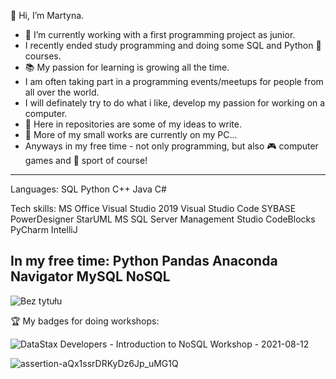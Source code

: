 👋 Hi, I’m Martyna.
 
- 👀 I’m currently working with a first programming project as junior.
-    I recently ended study programming and doing some SQL and Python 🐍 courses.
- 📚 My passion for learning is growing all the time.
-    I am often taking part in a programming events/meetups for people from all over the world.
-    I will definately try to do what i like, develop my passion for working on a computer.
- 🦄 Here in repositories are some of my ideas to write.
- 🌱 More of my small works are currently on my PC...
-    Anyways in my free time - not only programming, but also 🎮 computer games and 🎲 sport of course!

---------------------------------------------------------------------------------------------------------
Languages:
SQL
Python
C++
Java
C#

Tech skills:
MS Office
Visual Studio 2019
Visual Studio Code
SYBASE PowerDesigner
StarUML
MS SQL Server Management Studio
CodeBlocks
PyCharm
IntelliJ

In my free time:
Python Pandas
Anaconda Navigator
MySQL
NoSQL
---------------------------------------------------------------------------------------------------------
    
![Bez tytułu](https://user-images.githubusercontent.com/72028760/125332345-3f5b5500-e349-11eb-9a34-e0faacfd1ccf.jpg)

🏆 My badges for doing workshops:

![DataStax Developers - Introduction to NoSQL Workshop - 2021-08-12](https://user-images.githubusercontent.com/72028760/129342972-33e7fc41-c9c2-4098-91fb-9c2bb888a1bf.png)

![assertion-aQx1ssrDRKyDz6Jp_uMG1Q](https://user-images.githubusercontent.com/72028760/131007475-5eba1612-9a66-4697-9dc5-a9ab599695bd.png)
